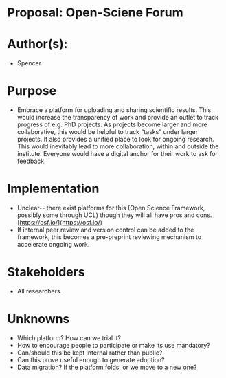 Proposal: Open-Sciene Forum
=====================

# Author(s):

- Spencer


# Purpose

- Embrace a platform for uploading and sharing scientific results. This would increase the transparency of work and provide an outlet to track progress of e.g. PhD projects. As projects become larger and more collaborative, this would be helpful to track “tasks” under larger projects. It also provides a unified place to look for ongoing research. This would inevitably lead to more collaboration, within and outside the institute. Everyone would have a digital anchor for their work to ask for feedback. 


# Implementation

- Unclear-- there exist platforms for this (Open Science Framework, possibly some through UCL) though they will all have pros and cons. 
[https://osf.io/](https://osf.io/)
- If internal peer review and version control can be added to the framework, this becomes a pre-preprint reviewing mechanism to accelerate ongoing work. 

# Stakeholders

 - All researchers.
 
# Unknowns
 
- Which platform? How can we trial it?
- How to encourage people to participate or make its use mandatory?
- Can/should this be kept internal rather than public?
- Can this prove useful enough to generate adoption?
- Data migration? If the platform folds, or we move to a new one?
